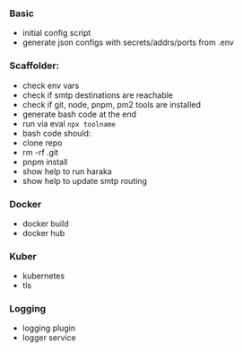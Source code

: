 ### Basic

- initial config script
- generate json configs with secrets/addrs/ports from .env

### Scaffolder:

- check env vars
- check if smtp destinations are reachable
- check if git, node, pnpm, pm2 tools are installed
- generate bash code at the end
- run via eval `npx toolname`
- bash code should:
- clone repo
- rm -rf .git
- pnpm install
- show help to run haraka
- show help to update smtp routing

### Docker

- docker build
- docker hub

### Kuber

- kubernetes
- tls

### Logging

- logging plugin
- logger service
